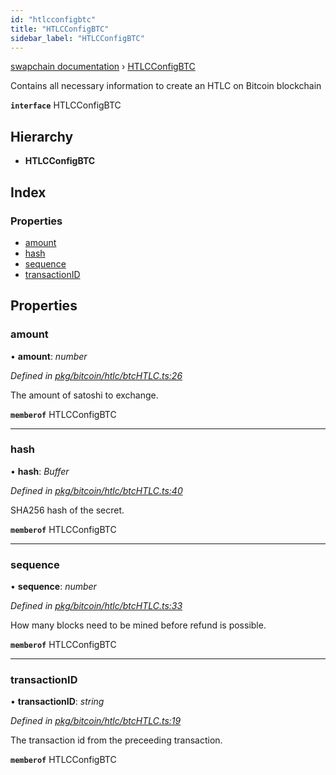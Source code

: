 ```yaml
---
id: "htlcconfigbtc"
title: "HTLCConfigBTC"
sidebar_label: "HTLCConfigBTC"
---
```


[swapchain documentation](../globals.md) › [HTLCConfigBTC](htlcconfigbtc.md)

Contains all necessary information to create an HTLC on Bitcoin blockchain

**`interface`** HTLCConfigBTC

## Hierarchy

- **HTLCConfigBTC**

## Index

### Properties

- [amount](htlcconfigbtc.md#amount)
- [hash](htlcconfigbtc.md#hash)
- [sequence](htlcconfigbtc.md#sequence)
- [transactionID](htlcconfigbtc.md#transactionid)

## Properties

### amount

• **amount**: _number_

_Defined in [pkg/bitcoin/htlc/btcHTLC.ts:26](https://github.com/chronark/swapchain/blob/281c0f2/src/pkg/bitcoin/htlc/btcHTLC.ts#L26)_

The amount of satoshi to exchange.

**`memberof`** HTLCConfigBTC

---

### hash

• **hash**: _Buffer_

_Defined in [pkg/bitcoin/htlc/btcHTLC.ts:40](https://github.com/chronark/swapchain/blob/281c0f2/src/pkg/bitcoin/htlc/btcHTLC.ts#L40)_

SHA256 hash of the secret.

**`memberof`** HTLCConfigBTC

---

### sequence

• **sequence**: _number_

_Defined in [pkg/bitcoin/htlc/btcHTLC.ts:33](https://github.com/chronark/swapchain/blob/281c0f2/src/pkg/bitcoin/htlc/btcHTLC.ts#L33)_

How many blocks need to be mined before refund is possible.

**`memberof`** HTLCConfigBTC

---

### transactionID

• **transactionID**: _string_

_Defined in [pkg/bitcoin/htlc/btcHTLC.ts:19](https://github.com/chronark/swapchain/blob/281c0f2/src/pkg/bitcoin/htlc/btcHTLC.ts#L19)_

The transaction id from the preceeding transaction.

**`memberof`** HTLCConfigBTC

